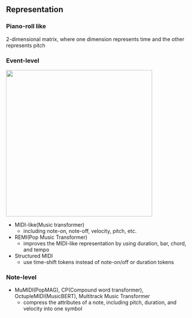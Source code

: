 ## Representation
### Piano-roll like
2-dimensional matrix, where one dimension represents time and the other represents pitch

### Event-level
<img src="https://github.com/InabaTatsuro/papers/assets/102784221/fe2e60d0-3397-47da-a6e8-f3c7d53f068a" width="400">


- MIDI-like(Music transformer)
  - including note-on, note-off, velocity, pitch, etc.
- REMI(Pop Music Transformer)
  - improves the MIDI-like representation by using duration, bar, chord, and tempo
- Structured MIDI
  - use time-shift tokens instead of note-on/off or duration tokens
 
### Note-level
- MuMIDI(PopMAG), CP(Compound word transformer), OctupleMIDI(MusicBERT), Multitrack Music Transformer
  - compress the attributes of a note, including pitch, duration, and velocity into one symbol
